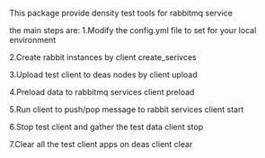This package provide density test tools for rabbitmq service

the main steps are:
1.Modify the config.yml file to set for your local environment

2.Create rabbit instances by 
  client create_serivces

3.Upload test client to deas nodes by
  client upload

4.Preload data to rabbitmq services
  client preload

5.Run client to push/pop message to rabbit services
  client start

6.Stop test client and gather the test data
  client stop

7.Clear all the test client apps on deas
  client clear

